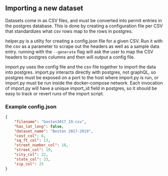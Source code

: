 ## Importing a new dataset

Datasets come in as CSV files, and must be converted into permit entries in the postgres database. This is done by creating a configuration file per CSV that standardizes what csv rows map to the rows in postgres.

helper.py is a utilty for creating a config.json file for a given CSV. Run it with the csv as a parameter to scrape out the headers as well as a sample data entry. running with the `--generate` flag will ask the user to map the CSV headers to postgres columns and then will output a config file.

import.py uses the config file and the csv file together to import the data into postgres. import.py interacts directly with postgres, not graphQL, so postgres must be exposed on a port to the host where import.py is run, or import.py must be run inside the docker-compose network. Each invocation of import.py will have a unique import_id field in postgres, so it should be easy to track or revert runs of the import script.

### Example config.json

```json
{
    "filename": "boston2017_19.csv",
    "has_lat_long": false,
    "dataset_name": "Boston 2017-2019",
    "cost_col": 6,
    "sq_ft_col": 13,
    "street_number_col": 18,
    "street_col": 19,
    "city_col": 22,
    "state_col": 23,
    "zip_col": 25
}
```